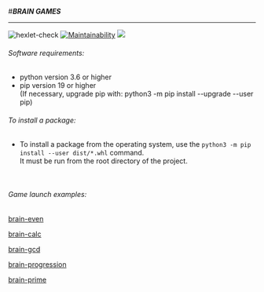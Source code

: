 #***BRAIN GAMES***

___

![hexlet-check](https://github.com/Serg-Orex/python-project-lvl1/actions/workflows/hexlet-check.yml/badge.svg)
[![Maintainability](https://api.codeclimate.com/v1/badges/7efe7888e4309c2606a5/maintainability)](https://codeclimate.com/github/Serg-Orex/python-project-lvl1/maintainability)
<a href="https://codeclimate.com/github/Serg-Orex/python-project-lvl1/test_coverage"><img src="https://api.codeclimate.com/v1/badges/7efe7888e4309c2606a5/test_coverage" /></a>


###### *Software requirements:*
 - python version 3.6 or higher
 - pip version 19 or higher<br/>
   (If necessary, upgrade pip with:  python3 -m pip install --upgrade --user pip)

###### *To install a package:*


 - To install a package from the operating system, use the `python3 -m pip install --user dist/*.whl` command.<br/> It must be run from the root directory of the project.
<br/>
 

###### *Game launch examples:*


[brain-even](https://asciinema.org/a/p62bMd1rO5OrQHCgCtaktjv5m)

[brain-calc](https://asciinema.org/a/BhctKCoV9TyiT31BbRmShsobP)

[brain-gcd](https://asciinema.org/a/eyPWsbOVZnxpiM9xA5rQ5p1HD)

[brain-progression](https://asciinema.org/a/yjzl9OE6oO34DCyfU14Y8HCe5)

[brain-prime](https://asciinema.org/a/kSyBW90qt6yRwXdM6zu8lyYoY)

